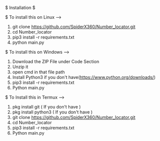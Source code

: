 $ Installation $

$ To install this on Linux -->
1. git clone https://github.com/SpiderX360/Number_locator.git
2. cd Number_locator
3. pip3 install -r requirements.txt
4. python main.py

$ To install this on Windows -->
1. Download the ZIP File under Code Section
2. Unzip it
3. open cmd in that file path
4. Install Python3 if you don't have(https://www.python.org/downloads/)
5. pip3 install -r requirements.txt
6. Python main.py

$ To Install this in Termux -->
1. pkg install git ( If you don't have )
2. pkg install python3 ( If you don't have )
3. git clone https://github.com/SpiderX360/Number_locator.git
4. cd Number_locator
5. pip3 install -r requirements.txt
6. Python main.py
